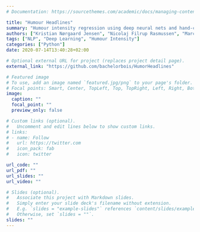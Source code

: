 ```yaml
---
# Documentation: https://sourcethemes.com/academic/docs/managing-content/

title: "Humour Headlines"
summary: "Humour intensity regression using deep neural nets and hand-crafted features"
authors: ["Kristian Nørgaard Jensen", "Nicolaj Filrup Rasmussen", "Marco Placenti", "Thai Wang"]
tags: ["NLP", "Deep Learning", "Humour Intensity"]
categories: ["Python"]
date: 2020-07-14T13:40:28+02:00

# Optional external URL for project (replaces project detail page).
external_link: "https://github.com/bachelorbois/HumorHeadlines"

# Featured image
# To use, add an image named `featured.jpg/png` to your page's folder.
# Focal points: Smart, Center, TopLeft, Top, TopRight, Left, Right, BottomLeft, Bottom, BottomRight.
image:
  caption: ""
  focal_point: ""
  preview_only: false

# Custom links (optional).
#   Uncomment and edit lines below to show custom links.
# links:
# - name: Follow
#   url: https://twitter.com
#   icon_pack: fab
#   icon: twitter

url_code: ""
url_pdf: ""
url_slides: ""
url_video: ""

# Slides (optional).
#   Associate this project with Markdown slides.
#   Simply enter your slide deck's filename without extension.
#   E.g. `slides = "example-slides"` references `content/slides/example-slides.md`.
#   Otherwise, set `slides = ""`.
slides: ""
---
```

